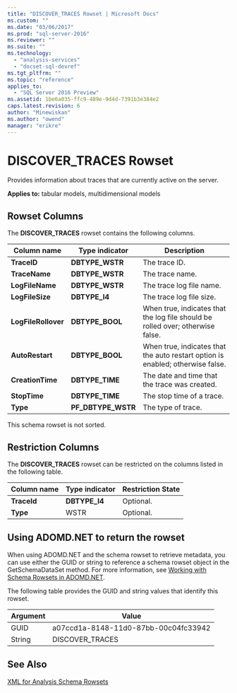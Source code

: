 ```yaml
---
title: "DISCOVER_TRACES Rowset | Microsoft Docs"
ms.custom: ""
ms.date: "03/06/2017"
ms.prod: "sql-server-2016"
ms.reviewer: ""
ms.suite: ""
ms.technology: 
  - "analysis-services"
  - "docset-sql-devref"
ms.tgt_pltfrm: ""
ms.topic: "reference"
applies_to: 
  - "SQL Server 2016 Preview"
ms.assetid: 1be6a035-ffc9-489e-9d4d-7391b3e384e2
caps.latest.revision: 6
author: "Minewiskan"
ms.author: "owend"
manager: "erikre"
---
```

# DISCOVER_TRACES Rowset
  Provides information about traces that are currently active on the server.  
  
 **Applies to:** tabular models, multidimensional models  
  
## Rowset Columns  
 The **DISCOVER_TRACES** rowset contains the following columns.  
  
|Column name|Type indicator|Description|  
|-----------------|--------------------|-----------------|  
|**TraceID**|**DBTYPE_WSTR**|The trace ID.|  
|**TraceName**|**DBTYPE_WSTR**|The trace name.|  
|**LogFileName**|**DBTYPE_WSTR**|The trace log file name.|  
|**LogFileSize**|**DBTYPE_I4**|The trace log file size.|  
|**LogFileRollover**|**DBTYPE_BOOL**|When true, indicates that the log file should be rolled over; otherwise false.|  
|**AutoRestart**|**DBTYPE_BOOL**|When true, indicates that the auto restart option is enabled; otherwise false.|  
|**CreationTime**|**DBTYPE_TIME**|The date and time that the trace was created.|  
|**StopTime**|**DBTYPE_TIME**|The stop time of a trace.|  
|**Type**|**PF_DBTYPE_WSTR**|The type of trace.|  
  
 This schema rowset is not sorted.  
  
## Restriction Columns  
 The **DISCOVER_TRACES** rowset can be restricted on the columns listed in the following table.  
  
|Column name|Type indicator|Restriction State|  
|-----------------|--------------------|-----------------------|  
|**TraceId**|**DBTYPE_I4**|Optional.|  
|**Type**|WSTR|Optional.|  
  
## Using ADOMD.NET to return the rowset  
 When using ADOMD.NET and the schema rowset to retrieve metadata, you can use either the GUID or string to reference a schema rowset object in the GetSchemaDataSet method. For more information, see [Working with Schema Rowsets in ADOMD.NET](../../../analysis-services/multidimensional-models-adomd-net-client/retrieving-metadata-working-with-schema-rowsets.md).  
  
 The following table provides the GUID and string values that identify this rowset.  
  
|Argument|Value|  
|--------------|-----------|  
|GUID|a07ccd1a-8148-11d0-87bb-00c04fc33942|  
|String|DISCOVER_TRACES|  
  
## See Also  
 [XML for Analysis Schema Rowsets](../../../analysis-services/schema-rowsets/xml/xml-for-analysis-schema-rowsets.md)  
  
  